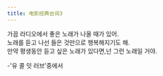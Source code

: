```yaml
---
title: 电影经典台词3
---
```


<p>가끔 라디오에서 좋은 노래가 나올 때가 있어.<br />노래를 듣고 나선 들은 것만으로 행복해지기도 해.<br />만약 평생동안 듣고 싶은 노래가 있다면,넌 그런 노래일 거야.</p>



<p>-&#39;유 콜 잇 러브&#39;중에서</p>

